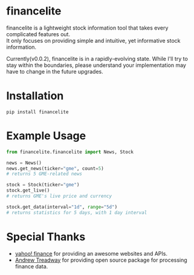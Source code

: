 # financelite
financelite is a lightweight stock information tool that takes every complicated features out.  
It only focuses on providing simple and intuitive, yet informative stock information.  

Currently(v0.0.2), financelite is in a rapidly-evolving state. While I'll try to stay within the boundaries,
please understand your implementation may have to change in the future upgrades.

# Installation
`pip install financelite`

# Example Usage

```python
from financelite.financelite import News, Stock

news = News()
news.get_news(ticker="gme", count=5)
# returns 5 GME-related news

stock = Stock(ticker="gme")
stock.get_live()
# returns GME's live price and currency

stock.get_data(interval="1d", range="5d")
# returns statistics for 5 days, with 1 day interval
```

# Special Thanks
* [yahoo! finance](https://finance.yahoo.com/) for providing an awesome websites and APIs.
* [Andrew Treadway](https://github.com/atreadw1492) for providing open source package for processing finance data.